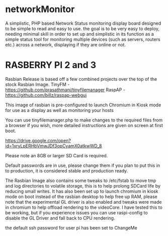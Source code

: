# networkMonitor

A simplistic, PHP based Network Status monitoring display board designed to be simple to read and easy to use. the goal is to be very easy to deploy, needing minimal skill in order to set up and simplistic in its function as a simple status tool for monitoring multiple devices (such as servers, routers etc.) across a network, displaying if they are online or not. 

# RASBERRY PI 2 and 3 
Rasbian Release is based off a few combined projects over the top of the stock Rasbian Image.
TinyFM - https://github.com/prasathmani/tinyfilemanager
RaspAP - https://github.com/billz/raspap-webgui

This image of rasbian is pre-configured to launch Chromium in Kiosk mode for use as a display as well as monitoring your hosts

You can use tinyfilemanager.php to make changes to the required files from a browser if you wish, more detailed instructions are given on screen at first boot.

https://drive.google.com/open?id=1xryLpERHbVmwJDf3opCyamX0atkwWD_8

Please note an 8GB or larger SD Card is required.

Default passwords are in use, please change them if you plan to put this in to production, it is considered stable and production ready.

The Rasbian Image also contains some tweaks to /etc/fstab to move tmp and log directories to volatile storage, this is to help prolong SDCard life by reducing small writes. It has also been set up to launch chromium in kiosk mode on boot instead of the rasbian desktop to help free up RAM, please note that the experimental GL driver is also enabled and tweaks were made in chromium to help offload rendering to the videoCore. I have tested this to be working, but if you experience issues you can use raspi-config to disable the GL Driver and fall back to CPU rendering.

the default ssh password for user pi has been set to ChangeMe 
